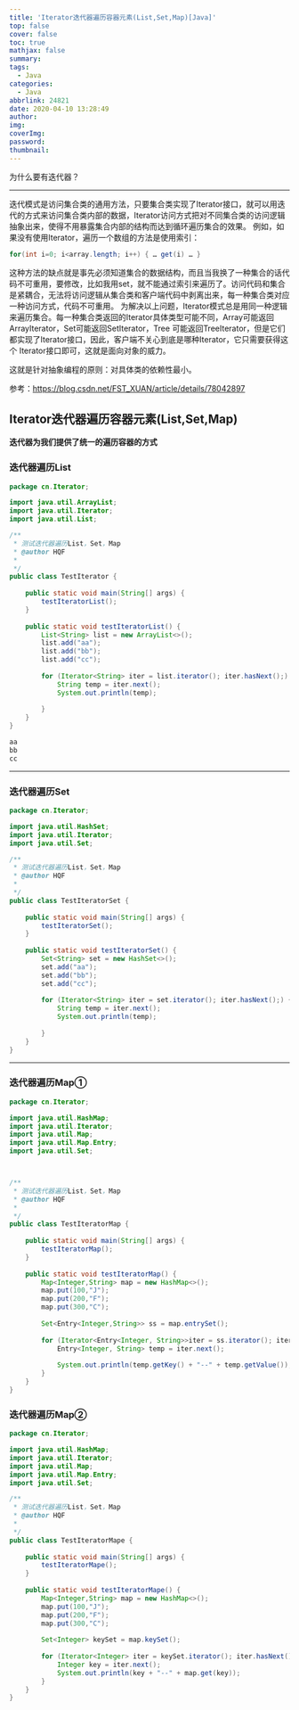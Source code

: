 ```yaml
---
title: 'Iterator迭代器遍历容器元素(List,Set,Map)[Java]'
top: false
cover: false
toc: true
mathjax: false
summary: 
tags:
  - Java
categories:
  - Java
abbrlink: 24821
date: 2020-04-10 13:28:49
author:
img:
coverImg:
password:
thumbnail: 
---
```


为什么要有迭代器？

<!-- more -->

---


​		迭代模式是访问集合类的通用方法，只要集合类实现了Iterator接口，就可以用迭代的方式来访问集合类内部的数据，Iterator访问方式把对不同集合类的访问逻辑抽象出来，使得不用暴露集合内部的结构而达到循环遍历集合的效果。 
例如，如果没有使用Iterator，遍历一个数组的方法是使用索引：

```java
for(int i=0; i<array.length; i++) { … get(i) … }  
```

​		这种方法的缺点就是事先必须知道集合的数据结构，而且当我换了一种集合的话代码不可重用，要修改，比如我用set，就不能通过索引来遍历了。访问代码和集合是紧耦合，无法将访问逻辑从集合类和客户端代码中剥离出来，每一种集合类对应一种访问方式，代码不可重用。 为解决以上问题，Iterator模式总是用同一种逻辑来遍历集合。每一种集合类返回的Iterator具体类型可能不同，Array可能返回ArrayIterator，Set可能返回SetIterator，Tree 可能返回TreeIterator，但是它们都实现了Iterator接口，因此，客户端不关心到底是哪种Iterator，它只需要获得这个 Iterator接口即可，这就是面向对象的威力。 

这就是针对抽象编程的原则：对具体类的依赖性最小。

参考：https://blog.csdn.net/FST_XUAN/article/details/78042897

##  Iterator迭代器遍历容器元素(List,Set,Map)

**迭代器为我们提供了统一的遍历容器的方式**

### 迭代器遍历List

```java
package cn.Iterator;

import java.util.ArrayList;
import java.util.Iterator;
import java.util.List;

/**
 * 测试迭代器遍历List，Set，Map
 * @author HQF
 *
 */
public class TestIterator {
	
	public static void main(String[] args) {
		testIteratorList();
	}
	
	public static void testIteratorList() {
		List<String> list = new ArrayList<>();
		list.add("aa");
		list.add("bb");
		list.add("cc");
		
		for (Iterator<String> iter = list.iterator(); iter.hasNext();) {
			String temp = iter.next();
			System.out.println(temp);
			
		}
	}
}

```

```java
aa
bb
cc
```

---

### 迭代器遍历Set

```java
package cn.Iterator;

import java.util.HashSet;
import java.util.Iterator;
import java.util.Set;

/**
 * 测试迭代器遍历List，Set，Map
 * @author HQF
 *
 */
public class TestIteratorSet {
	
	public static void main(String[] args) {
		testIteratorSet();
	}
	
	public static void testIteratorSet() {
		Set<String> set = new HashSet<>();
		set.add("aa");
		set.add("bb");
		set.add("cc");
		
		for (Iterator<String> iter = set.iterator(); iter.hasNext();) {
			String temp = iter.next();
			System.out.println(temp);
			
		}
	}
}

```

---

### 迭代器遍历Map①

```java
package cn.Iterator;

import java.util.HashMap;
import java.util.Iterator;
import java.util.Map;
import java.util.Map.Entry;
import java.util.Set;



/**
 * 测试迭代器遍历List，Set，Map
 * @author HQF
 *
 */
public class TestIteratorMap {
	
	public static void main(String[] args) {
		testIteratorMap();
	}
	
	public static void testIteratorMap() {
		Map<Integer,String> map = new HashMap<>();
		map.put(100,"J");
		map.put(200,"F");
		map.put(300,"C");
		
		Set<Entry<Integer,String>> ss = map.entrySet();
		
		for (Iterator<Entry<Integer, String>>iter = ss.iterator(); iter.hasNext();) {
			Entry<Integer, String> temp = iter.next();
			
			System.out.println(temp.getKey() + "--" + temp.getValue());
		}
	}
}


```

### 迭代器遍历Map②

```java
package cn.Iterator;

import java.util.HashMap;
import java.util.Iterator;
import java.util.Map;
import java.util.Map.Entry;
import java.util.Set;

/**
 * 测试迭代器遍历List，Set，Map
 * @author HQF
 *
 */
public class TestIteratorMape {
	
	public static void main(String[] args) {
		testIteratorMape();
	}
	
	public static void testIteratorMape() {
		Map<Integer,String> map = new HashMap<>();
		map.put(100,"J");
		map.put(200,"F");
		map.put(300,"C");
		
		Set<Integer> keySet = map.keySet();
		
		for (Iterator<Integer> iter = keySet.iterator(); iter.hasNext();) {
			Integer key = iter.next();
			System.out.println(key + "--" + map.get(key));
		}
	}
}


```